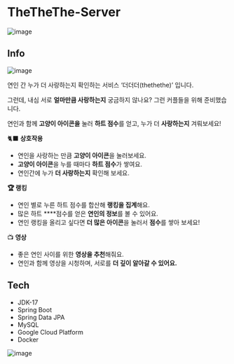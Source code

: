 # TheTheThe-Server
![image](https://github.com/new-year-hackathon-team-g/TheTheThe-Server/assets/107793780/4fb6fc6b-d43b-4cfe-bee3-76300265ca53)


## Info
![image](https://github.com/new-year-hackathon-team-g/TheTheThe-Server/assets/107793780/dd316b84-3871-4f7d-b787-d4c3ac72734a)

연인 간 누가 더 사랑하는지 확인하는 서비스 ‘더더더(thethethe)’ 입니다. 

그런데, 내심 서로 **얼마만큼 사랑하는지** 궁금하지 않나요? 그런 커플들을 위해 준비했습니다.

연인과 함께 **고양이 아이콘을** 눌러 **하트 점수**를 얻고, 누가 더 **사랑하는지** 겨뤄보세요!


🐈‍⬛ **상호작용**

- 연인을 사랑하는 만큼 **고양이 아이콘**을 눌러보세요.
- **고양이 아이콘**을 누를 때마다 **하트 점수**가 쌓여요.
- 연인간에 누가 **더 사랑하는지** 확인해 보세요.

**🏆 랭킹** 

- 연인 별로 누른 하트 점수를 합산해 **랭킹을 집계**해요.
- 많은 하트 ****점수를 얻은 **연인의 정보**를 볼 수 있어요.
- 연인 랭킹을 올리고 싶다면 **더 많은 아이콘**을 눌러서 **점수**를 쌓아 보세요!

 📺 **영상** 

- 좋은 연인 사이를 위한 **영상을 추천**해줘요.
- 연인과 함께 영상을 시청하며, 서로를 **더 깊이 알아갈 수 있어요.**

## Tech
- JDK-17
- Spring Boot
- Spring Data JPA
- MySQL
- Google Cloud Platform
- Docker

![image](https://github.com/new-year-hackathon-team-g/TheTheThe-Server/assets/107793780/405756bc-a8a0-45bc-b0f4-4c4ba8d11255)

